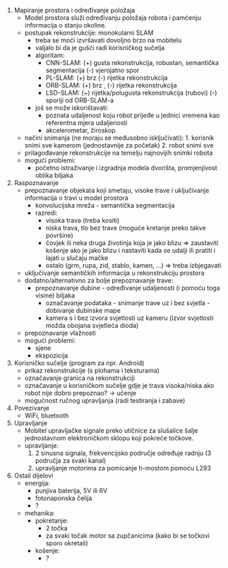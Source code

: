 ﻿1) Mapiranje prostora i određivanje položaja
	- Model prostora služi određivanju položaja robota i pamćenju informacija o stanju okoline.
	- postupak rekonstrukcije: monokularni SLAM
		- treba se moći izvršavati dovoljno brzo na mobitelu
		- valjalo bi da je gušći radi korisničkog sučelja
		- algoritam:
			- CNN-SLAM:
				(+) gusta rekonstrukcija, robustan, semantička segmentacija
				(-) vjerojatno spor
			- PL-SLAM:
				(+) brz
				(-) rijetka rekonstrukcija
			- ORB-SLAM:
				(+) brz
¸				(-) rijetka rekonstrukcija
			- LSD-SLAM:
				(~) rijetka/polugusta rekonstrukcija (rubovi)
				(-) sporiji od ORB-SLAM-a
		- još se može iskorištavati: 
			- poznata udaljenost koju robot prijeđe u jednici vremena kao referentna mjera udaljenosti
			- akcelerometar, žiroskop		
	- načini snimanja (ne moraju se međusobno isključivati):
			1. korisnik snimi sve kamerom (jednostavnije za početak)
			2. robot snimi sve
	- prilagođavanje rekonstrukcije na temelju najnovijih snimki robota
	- mogući problemi:
		- početno istraživanje i izgradnja modela dvorišta, promjenjivost oblika biljaka
2) Raspoznavanje
	- prepoznavanje objekata koji smetaju, visoke trave i uključivanje informacija o travi u model prostora
		- konvolucijska mreža - semantička segmentacija
		- razredi: 
			- visoka trava (treba kositi)
			- niska trava, tlo bez trave (moguće kretanje preko takve površine)
			- čovjek ili neka druga životinja koja je jako blizu 
				=> zaustaviti košenje ako je jako blizu i nastaviti kada se udalji ili pratiti i lajati u slučaju mačke
			- ostalo (grm, rupa, zid, stablo, kamen,  ...) 
				=> treba izbjegavati
	- uključivanje semantičkih informacija u rekonstrukciju prostora
	- dodatno/alternativno za bolje prepoznavanje trave:
		- prepoznavanje dubine - određivanje udaljenosti (i pomoću toga visine) biljaka
			- označavanje podataka - snimanje trave uz i bez svjetla - dobivanje dubinske mape
			- kamera s i bez izvora svjetlosti uz kameru (izvor svjetlosti možda obojana svjetleća dioda)
	- prepoznavanje vlažnosti
	- mogući problemi:
		- sjene
		- ekspozicija
3) Korisničko sučelje (program za npr. Android)
	- prikaz rekonstrukcije (s plohama i teksturama)
	- označavanje granica na rekonstrukciji
	- označavanje u korisničkom sučelje gdje je trava visoka/niska ako robot nije dobro prepoznao?
		-> učenje
	- mogućnost ručnog upravljanja (radi testiranja i zabave)
4) Povezivanje
	- WiFi, bluetooth
5) Upravljanje
	- Mobitel upravljačke signale preko utičnice za slušalice šalje jednostavnom elektroničkom sklopu koji pokreće točkove.
	- upravljanje: 
		1) 2 sinusna signala, frekvencijsko područje određuje radnju (3 područja za svaki kanal)
		3) upravljanje motorima za pomicanje h-mostom pomoću L293
6) Ostali dijelovi
	- energija:
		- punjiva baterija, 5V ili 6V
		- fotonaponska čelija
		- ?
	- mehanika:
		- pokretanje:
			- 2 točka
			- za svaki točak motor sa zupčanicima (kako bi se točkovi sporo okretali)
		- košenje: 
			- ?
<!---
5) Hardver-staro
	- verzija s Raspberry PI-jem:
		- maksimalna potrošnja energije:
			* runmyrobot.com: 6800mAh/4h, 3.7V -> 7W
			- Raspberry Pi 3 (CPU 100%): 730mA (5V) -> 3.65W
			- kamera:
				- RPi-kamera: 260mA -> 1.3W
				- USB-kamera: 260mA -> 1.3W
			- WiFi: 2.5W
			- ukupno: 3.65W + 1.3W + 2.5 = 7.45W
		- dijelovi:
			- elektronika:
				- računalo: Raspberry Pi 3 B
				- kamera: USB-kamera
				- LED uz kameru?
				- senzor za gašenje računala u slučaju slabe baterije
			- energija:
				- punjiva baterija, 5V
				- fotonaponska čelija
			- mehanika:
				- pokretanje:
					- 2 točka
					- za svaki točak motor s prijenosom (kako bi se točkovi sporije okretali)
				- košenje:
					- motor
					- dio za rezanje: čep s komadom žice
		- mogući problemi:
			- Raspberry PI je preslab
			- podaci za učenje
			- dijelovi
			- kiša, vjetar
-->
